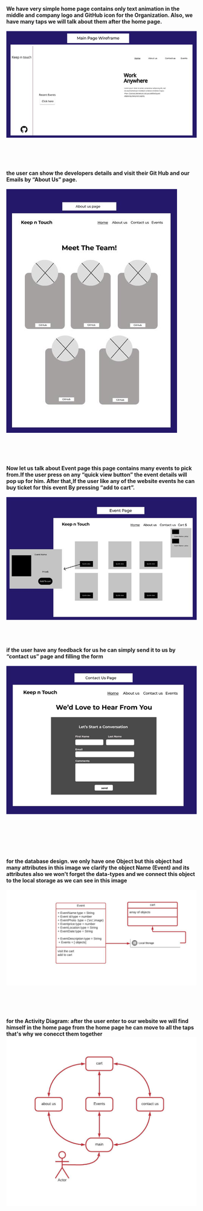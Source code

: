 


**We have very simple home page contains only text animation in the middle and company logo and GitHub icon for the Organization. Also, we have many taps we will talk about them after the home page.**<br><br>
![img](images/two.jpg)<br><br><br><br><br>



**the user can show the developers details and visit their Git Hub and our Emails by “About Us” page.**<br><br>
![img](images/three.jpg)<br><br><br><br><br>


**Now let us talk about Event page this page contains many events to pick from.If the user press on any “quick view button” the event details will pop up for him.      After that,If the user like any of the website events he can buy ticket for this event By pressing “add to cart”.**<br><br>
![img](images/five.jpg)<br><br><br><br><br>
**if the user have any feedback for us he can simply send it to us by “contact us” page and filling the form**<br><br>
![img](images/six.jpg)


<br><br><br><br><br>

**for the database design. we only have one Object but this object had many attributes in this image we clarify the object Name (Event) and its attributes also we won't forget the data-types  and we connect this object to the local storage as we can see in this image**<br><br>
![img](images/seven.jpeg)<br><br><br><br><br>


**for the Activity Diagram: after the user enter to our website we will find himself in the home page from the home page he can move to all the taps that's why we conecct them together**
![img](images/eight.jpeg)
